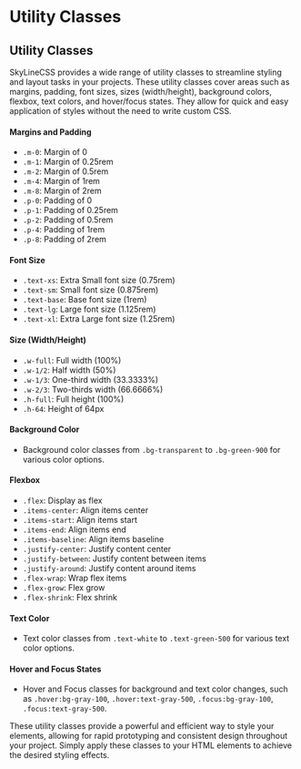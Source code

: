 # Utility Classes

## Utility Classes

SkyLineCSS provides a wide range of utility classes to streamline styling and layout tasks in your projects. These utility classes cover areas such as margins, padding, font sizes, sizes (width/height), background colors, flexbox, text colors, and hover/focus states. They allow for quick and easy application of styles without the need to write custom CSS.

#### Margins and Padding

* `.m-0`: Margin of 0
* `.m-1`: Margin of 0.25rem
* `.m-2`: Margin of 0.5rem
* `.m-4`: Margin of 1rem
* `.m-8`: Margin of 2rem
* `.p-0`: Padding of 0
* `.p-1`: Padding of 0.25rem
* `.p-2`: Padding of 0.5rem
* `.p-4`: Padding of 1rem
* `.p-8`: Padding of 2rem

#### Font Size

* `.text-xs`: Extra Small font size (0.75rem)
* `.text-sm`: Small font size (0.875rem)
* `.text-base`: Base font size (1rem)
* `.text-lg`: Large font size (1.125rem)
* `.text-xl`: Extra Large font size (1.25rem)

#### Size (Width/Height)

* `.w-full`: Full width (100%)
* `.w-1/2`: Half width (50%)
* `.w-1/3`: One-third width (33.3333%)
* `.w-2/3`: Two-thirds width (66.6666%)
* `.h-full`: Full height (100%)
* `.h-64`: Height of 64px

#### Background Color

* Background color classes from `.bg-transparent` to `.bg-green-900` for various color options.

#### Flexbox

* `.flex`: Display as flex
* `.items-center`: Align items center
* `.items-start`: Align items start
* `.items-end`: Align items end
* `.items-baseline`: Align items baseline
* `.justify-center`: Justify content center
* `.justify-between`: Justify content between items
* `.justify-around`: Justify content around items
* `.flex-wrap`: Wrap flex items
* `.flex-grow`: Flex grow
* `.flex-shrink`: Flex shrink

#### Text Color

* Text color classes from `.text-white` to `.text-green-500` for various text color options.

#### Hover and Focus States

* Hover and Focus classes for background and text color changes, such as `.hover:bg-gray-100`, `.hover:text-gray-500`, `.focus:bg-gray-100`, `.focus:text-gray-500`.

These utility classes provide a powerful and efficient way to style your elements, allowing for rapid prototyping and consistent design throughout your project. Simply apply these classes to your HTML elements to achieve the desired styling effects.
